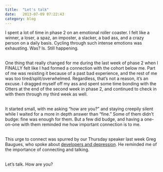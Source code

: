 ```yaml
---
title:  "Let's talk"
date:   2013-07-09 07:22:43
category: blog
---
```


I spent a lot of time in phase 2 on an emotional roller coaster. I felt like a winner, a loser, a spaz, an imposter, a slacker, a bad ass, and a crazy person on a daily basis. Cycling through such intense emotions was exhausting. Was? Is. Still happening.<br><br>

One thing that really changed for me during the last week of phase 2 when I FINALLY felt like I had formed a connection with the cohort below me. Part of me was resisting it because of a past bad experience, and the rest of me was too tired/split/overwhelmed. Regardless, that&rsquo;s not a reason, it&rsquo;s an excuse. I dragged myself off my ass and spent some time bonding with the Otters at the end of the second week in phase 2, and continued to check in with them through my third week as well.<br><br>

It started small, with me asking &ldquo;how are you?&rdquo; and staying creepily silent while I waited for a more in depth answer than &ldquo;fine.&rdquo; Some of them didn&rsquo;t budge: fine was enough for them. But a few did budge, and having a one-on-one with them reminded me how important connection is to me.<br><br>

This urge to connect was spurred by our Thursday speaker last week Greg Baugues, who spoke about <a href="http://blog.baugues.com/speaking/">developers and depression</a>. He reminded me of the importance of connecting and talking.<br><br>

Let&rsquo;s talk. How are you?<br><br>
